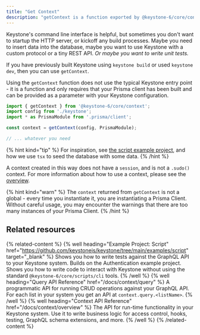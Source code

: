 ```yaml
---
title: "Get Context"
description: "getContext is a function exported by @keystone-6/core/context to support operations without starting a HTTP server"
---
```


Keystone's command line interface is helpful, but sometimes you don't want to startup the HTTP server, or kickoff any build processes.
Maybe you need to insert data into the database, maybe you want to use Keystone with a custom protocol or a tiny REST API.
*Or maybe you want to write unit tests.*

If you have previously built Keystone using `keystone build` or used `keystone dev`, then you can use `getContext`.

Using the `getContext` function does not use the typical Keystone entry point - it is a function and only requires that your Prisma client has been built and can be provided as a parameter with your Keystone configuration.

```typescript
import { getContext } from '@keystone-6/core/context';
import config from './keystone';
import * as PrismaModule from '.prisma/client';

const context = getContext(config, PrismaModule);

// ... whatever you need
```

{% hint kind="tip" %}
For inspiration, see [the script example project](https://github.com/keystonejs/keystone/tree/main/examples/script-field), and how we use `tsx` to seed the database with some data.
{% /hint %}

A context created in this way does not have a `session`, and is not a `.sudo()` context.
For more information about how to use a context, please see the [overview](./overview).

{% hint kind="warn" %}
The `context` returned from `getContext` is not a global - every time you instantiate it, you are instantiating a Prisma Client.
Without careful usage, you may encounter the warnings that there are too many instances of your Prisma Client.
{% /hint %}

## Related resources

{% related-content %}
{% well
heading="Example Project: Script"
href="https://github.com/keystonejs/keystone/tree/main/examples/script"
target="_blank" %}
Shows you how to write tests against the GraphQL API to your Keystone system. Builds on the Authentication example project.
Shows you how to write code to interact with Keystone without using the standard `@keystone-6/core/scripts/cli` tools.
{% /well %}
{% well
heading="Query API Reference"
href="/docs/context/query" %}
A programmatic API for running CRUD operations against your GraphQL API. For each list in your system you get an API at `context.query.<listName>`.
{% /well %}
{% well
heading="Context API Reference"
href="/docs/context/overview" %}
The API for run-time functionality in your Keystone system. Use it to write business logic for access control, hooks, testing, GraphQL schema extensions, and more.
{% /well %}
{% /related-content %}
